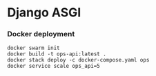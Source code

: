 # Django ASGI

### Docker deployment

```
docker swarm init
docker build -t ops-api:latest .
docker stack deploy -c docker-compose.yaml ops
docker service scale ops_api=5
```
